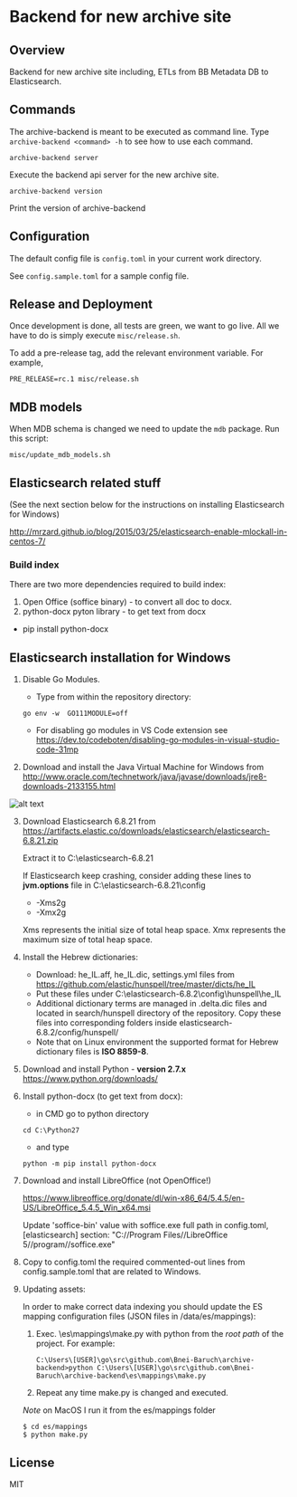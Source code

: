 # Backend for new archive site

## Overview

Backend for new archive site including, ETLs from BB Metadata DB to Elasticsearch.

## Commands
The archive-backend is meant to be executed as command line.
Type `archive-backend <command> -h` to see how to use each command.


```Shell
archive-backend server
```

Execute the backend api server for the new archive site.


```Shell
archive-backend version
```

Print the version of archive-backend


## Configuration

The default config file is `config.toml` in your current work directory.

See `config.sample.toml` for a sample config file.


## Release and Deployment

Once development is done, all tests are green, we want to go live.
All we have to do is simply execute `misc/release.sh`.

To add a pre-release tag, add the relevant environment variable. For example,

```Shell
PRE_RELEASE=rc.1 misc/release.sh
```


## MDB models

When MDB schema is changed we need to update the `mdb` package. Run this script:

```Shell
misc/update_mdb_models.sh
```

## Elasticsearch related stuff

(See the next section below for the instructions on installing Elasticsearch for Windows)

http://mrzard.github.io/blog/2015/03/25/elasticsearch-enable-mlockall-in-centos-7/
### Build index
There are two more dependencies required to build index:
1) Open Office (soffice binary) - to convert all doc to docx.
2) python-docx pyton library - to get text from docx
  - pip install python-docx

## Elasticsearch installation for Windows

1. Disable Go Modules.

    * Type from within the repository directory:

    ```Shell
    go env -w  GO111MODULE=off
    ```

    * For disabling go modules in VS Code extension see https://dev.to/codeboten/disabling-go-modules-in-visual-studio-code-31mp

2. Download and install the Java Virtual Machine for Windows from
http://www.oracle.com/technetwork/java/javase/downloads/jre8-downloads-2133155.html

![alt text](https://image.prntscr.com/image/PzmaOTOMQX2Bds_Dv_cXSA.png)

3. Download Elasticsearch 6.8.21 from
https://artifacts.elastic.co/downloads/elasticsearch/elasticsearch-6.8.21.zip

    Extract it to C:\elasticsearch-6.8.21

    If Elasticsearch keep crashing, consider adding these lines to **jvm.options** file in C:\elasticsearch-6.8.21\config

    * -Xms2g
    * -Xmx2g
        
    Xms represents the initial size of total heap space.
    Xmx represents the maximum size of total heap space.

4. Install the Hebrew dictionaries:

    * Download: he_IL.aff, he_IL.dic, settings.yml files from https://github.com/elastic/hunspell/tree/master/dicts/he_IL
    * Put these files under C:\elasticsearch-6.8.2\config\hunspell\he_IL
    * Additional dictionary terms are managed in .delta.dic files and located in search/hunspell directory of the repository. Copy these files into corresponding folders inside elasticsearch-6.8.2/config/hunspell/
    * Note that on Linux environment the supported format for Hebrew dictionary files is **ISO 8859-8**. 

5. Download and install Python - **version 2.7.x**
https://www.python.org/downloads/


6. Install python-docx (to get text from docx):

    * in CMD go to python directory

    ```Shell
    cd C:\Python27
    ```

    * and type

    ```Shell
    python -m pip install python-docx
    ```

7. Download and install LibreOffice (not OpenOffice!)

    https://www.libreoffice.org/donate/dl/win-x86_64/5.4.5/en-US/LibreOffice_5.4.5_Win_x64.msi

    Update 'soffice-bin' value with soffice.exe full path in config.toml, [elasticsearch] section:
    "C://Program Files//LibreOffice 5//program//soffice.exe"

8. Copy to config.toml the required commented-out lines from config.sample.toml that are related to Windows.

9. Updating assets:

    In order to make correct data indexing you should update the ES mapping configuration files (JSON files in /data/es/mappings):

    1. Exec. \es\mappings\make.py with python from the *root path* of the project. For example:
        ```Shell
        C:\Users\[USER]\go\src\github.com\Bnei-Baruch\archive-backend>python C:\Users\[USER]\go\src\github.com\Bnei-Baruch\archive-backend\es\mappings\make.py
        ```
    2. Repeat any time make.py is changed and executed.
   

   *Note* on MacOS I run it from the es/mappings folder
   ```shell
   $ cd es/mappings
   $ python make.py
   ```

## License

MIT

